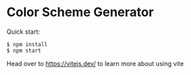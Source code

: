 # Color Scheme Generator

Quick start:

```
$ npm install
$ npm start
````

Head over to https://vitejs.dev/ to learn more about using vite

